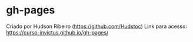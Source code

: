 # gh-pages

Criado por Hudson Ribeiro (https://github.com/Hudstoc)
Link para acesso: https://curso-invictus.github.io/gh-pages/
